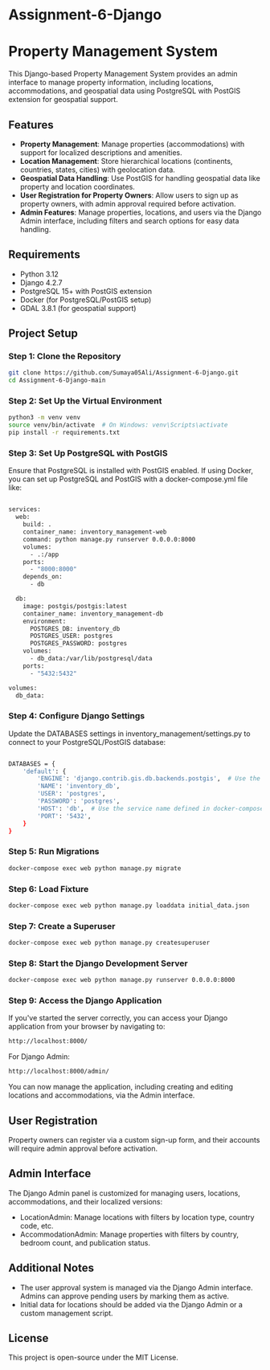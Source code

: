 # Assignment-6-Django
# Property Management System

This Django-based Property Management System provides an admin interface to manage property information, including locations, accommodations, and geospatial data using PostgreSQL with PostGIS extension for geospatial support.

## Features

- **Property Management**: Manage properties (accommodations) with support for localized descriptions and amenities.
- **Location Management**: Store hierarchical locations (continents, countries, states, cities) with geolocation data.
- **Geospatial Data Handling**: Use PostGIS for handling geospatial data like property and location coordinates.
- **User Registration for Property Owners**: Allow users to sign up as property owners, with admin approval required before activation.
- **Admin Features**: Manage properties, locations, and users via the Django Admin interface, including filters and search options for easy data handling.

## Requirements

- Python 3.12
- Django 4.2.7
- PostgreSQL 15+ with PostGIS extension
- Docker (for PostgreSQL/PostGIS setup)
- GDAL 3.8.1 (for geospatial support)

## Project Setup

### Step 1: Clone the Repository

```bash
git clone https://github.com/Sumaya05Ali/Assignment-6-Django.git
cd Assignment-6-Django-main
```

### Step 2: Set Up the Virtual Environment

```bash
python3 -m venv venv
source venv/bin/activate  # On Windows: venv\Scripts\activate
pip install -r requirements.txt
```

### Step 3: Set Up PostgreSQL with PostGIS

Ensure that PostgreSQL is installed with PostGIS enabled. If using Docker, you can set up PostgreSQL and PostGIS with a docker-compose.yml file like:

```bash

services:
  web:
    build: .
    container_name: inventory_management-web
    command: python manage.py runserver 0.0.0.0:8000
    volumes:
      - .:/app
    ports:
      - "8000:8000"
    depends_on:
      - db

  db:
    image: postgis/postgis:latest
    container_name: inventory_management-db
    environment:
      POSTGRES_DB: inventory_db
      POSTGRES_USER: postgres
      POSTGRES_PASSWORD: postgres
    volumes:
      - db_data:/var/lib/postgresql/data
    ports:
      - "5432:5432"

volumes:
  db_data:

```
### Step 4: Configure Django Settings

Update the DATABASES settings in inventory_management/settings.py to connect to your PostgreSQL/PostGIS database:

```bash

DATABASES = {
    'default': {
        'ENGINE': 'django.contrib.gis.db.backends.postgis',  # Use the PostGIS backend
        'NAME': 'inventory_db',
        'USER': 'postgres',
        'PASSWORD': 'postgres',
        'HOST': 'db',  # Use the service name defined in docker-compose.yml
        'PORT': '5432',
    }
}

```
### Step 5: Run Migrations

```bash
docker-compose exec web python manage.py migrate

```

### Step 6: Load Fixture 

```bash
docker-compose exec web python manage.py loaddata initial_data.json

```

### Step 7: Create a Superuser

```bash
docker-compose exec web python manage.py createsuperuser
```

### Step 8: Start the Django Development Server

```bash
docker-compose exec web python manage.py runserver 0.0.0.0:8000
```
### Step 9: Access the Django Application

If you've started the server correctly, you can access your Django application from your browser by navigating to:

```bash
http://localhost:8000/
```
For Django Admin:

```bash
http://localhost:8000/admin/
```
You can now manage the application, including creating and editing locations and accommodations, via the Admin interface.


## User Registration
Property owners can register via a custom sign-up form, and their accounts will require admin approval before activation.

## Admin Interface
The Django Admin panel is customized for managing users, locations, accommodations, and their localized versions:

- LocationAdmin: Manage locations with filters by location type, country code, etc.
- AccommodationAdmin: Manage properties with filters by country, bedroom count, and publication status.

## Additional Notes
- The user approval system is managed via the Django Admin interface. Admins can approve pending users by marking them as active.
- Initial data for locations should be added via the Django Admin or a custom management script.

## License
This project is open-source under the MIT License.
